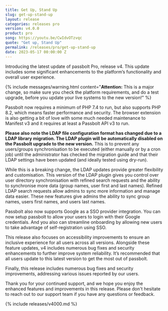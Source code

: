 ```yaml
---
title: Get Up, Stand Up
slug: get-up-stand-up
layout: release
categories: releases pro
version: v4.0.0
product: pro
song: https://youtu.be/CwIdvOTzvqc
quote: "Get up, Stand Up"
permalink: /releases/pro/get-up-stand-up
date: 2023-05-17 00:00:00 Z
---
```

Introducing the latest update of passbolt Pro, release v4. This update includes some significant enhancements to the platform’s functionality and overall user experience. 

{% include messages/warning.html
    content="**Attention:** This is a major change, so make sure you check the platform requirements, and do a test upgrade, before you update your live systems to the new version!"
%}
 

Passbolt now requires a minimum of PHP 7.4 to run, but also supports PHP 8.2, which means faster performance and security. The browser extension is also getting a bit of love with some much needed maintenance to Manifest v3 and it requires at least a Passbolt API v3 to run.

**Please also note the LDAP file configuration format has changed due to a LDAP library migration. The LDAP plugin will be automatically disabled on the Passbolt upgrade to the new version.** This is to prevent any users/groups synchronisation to be executed (either manually or by a cron job) until the administrator has checked the migration guide and that their LDAP settings have been updated (and ideally tested using dry-run).

While this is a breaking change, the LDAP updates provide greater flexibility and customisation. This version of the  LDAP plugin gives you control over user directory synchronisation with refined search requests and the ability to synchronise more data (group names, user first and last names). Refined LDAP search requests allow admins to sync more information and manage data easier. These new features give admins the ability to sync group names, users first names, and users last names.

Passbolt also now supports Google as a SSO provider integration. You can now setup passbolt to allow your users to login with their Google credentials. And you also can streamline onboarding by allowing new users to take advantage of self-registration using SSO.

This release also focuses on accessibility improvements to ensure an inclusive experience for all users across all versions. Alongside these feature updates, v4 includes numerous bug fixes and security enhancements to further improve system reliability. It’s recommended that all users update to this latest version to get the most out of passbolt. 

Finally, this release includes numerous bug fixes and security improvements, addressing various issues reported by our users.

Thank you for your continued support, and we hope you enjoy the enhanced features and improvements in this release. Please don't hesitate to reach out to our support team if you have any questions or feedback.



{% include releases/v4000.md %}
